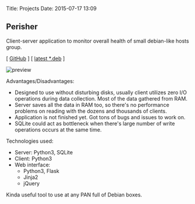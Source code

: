 Title: Projects
Date: 2015-07-17 13:09

Perisher
---

Client-server application to monitor overall health of small debian-like hosts group.

[ [GitHub](https://github.com/agrrh-/perisher) ]
[ [latest *.deb](http://perisher.agrrh.com/download/) ]

![preview]({filename}/media/perisher-showoff-host.png)

Advantages/Disadvantages:

- Designed to use without disturbing disks, usually client utilizes zero I/O operations during data collection. Most of the data gathered from RAM.
- Server saves all the data in RAM too, so there's no performance problems on reading with the dozens and thousands of clients.
- Application is not finished yet. Got tons of bugs and issues to work on.
- SQLite could act as bottleneck when there's large number of write operations occurs at the same time.

Technologies used:

- Server: Python3, SQLite
- Client: Python3
- Web interface:
    - Python3, Flask
    - Jinja2
    - jQuery

Kinda useful tool to use at any PAN full of Debian boxes.
